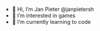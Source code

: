 - 👋 Hi, I’m Jan Pieter @janpietersh
- 👀 I’m interested in games
- 🌱 I’m currently learning to code

<!---
janpietersh/janpietersh is a ✨ special ✨ repository because its `README.md` (this file) appears on your GitHub profile.
You can click the Preview link to take a look at your changes.
--->
